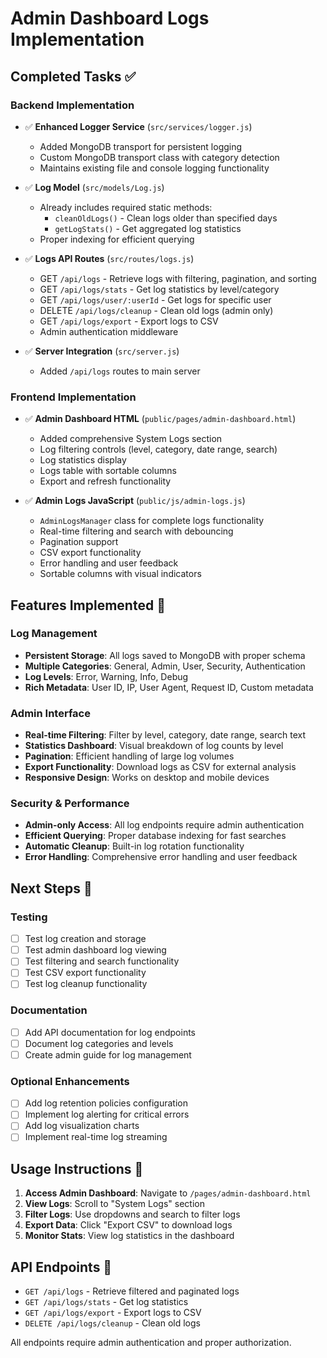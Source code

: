# Admin Dashboard Logs Implementation

## Completed Tasks ✅

### Backend Implementation
- ✅ **Enhanced Logger Service** (`src/services/logger.js`)
  - Added MongoDB transport for persistent logging
  - Custom MongoDB transport class with category detection
  - Maintains existing file and console logging functionality

- ✅ **Log Model** (`src/models/Log.js`)
  - Already includes required static methods:
    - `cleanOldLogs()` - Clean logs older than specified days
    - `getLogStats()` - Get aggregated log statistics
  - Proper indexing for efficient querying

- ✅ **Logs API Routes** (`src/routes/logs.js`)
  - GET `/api/logs` - Retrieve logs with filtering, pagination, and sorting
  - GET `/api/logs/stats` - Get log statistics by level/category
  - GET `/api/logs/user/:userId` - Get logs for specific user
  - DELETE `/api/logs/cleanup` - Clean old logs (admin only)
  - GET `/api/logs/export` - Export logs to CSV
  - Admin authentication middleware

- ✅ **Server Integration** (`src/server.js`)
  - Added `/api/logs` routes to main server

### Frontend Implementation
- ✅ **Admin Dashboard HTML** (`public/pages/admin-dashboard.html`)
  - Added comprehensive System Logs section
  - Log filtering controls (level, category, date range, search)
  - Log statistics display
  - Logs table with sortable columns
  - Export and refresh functionality

- ✅ **Admin Logs JavaScript** (`public/js/admin-logs.js`)
  - `AdminLogsManager` class for complete logs functionality
  - Real-time filtering and search with debouncing
  - Pagination support
  - CSV export functionality
  - Error handling and user feedback
  - Sortable columns with visual indicators

## Features Implemented 🎯

### Log Management
- **Persistent Storage**: All logs saved to MongoDB with proper schema
- **Multiple Categories**: General, Admin, User, Security, Authentication
- **Log Levels**: Error, Warning, Info, Debug
- **Rich Metadata**: User ID, IP, User Agent, Request ID, Custom metadata

### Admin Interface
- **Real-time Filtering**: Filter by level, category, date range, search text
- **Statistics Dashboard**: Visual breakdown of log counts by level
- **Pagination**: Efficient handling of large log volumes
- **Export Functionality**: Download logs as CSV for external analysis
- **Responsive Design**: Works on desktop and mobile devices

### Security & Performance
- **Admin-only Access**: All log endpoints require admin authentication
- **Efficient Querying**: Proper database indexing for fast searches
- **Automatic Cleanup**: Built-in log rotation functionality
- **Error Handling**: Comprehensive error handling and user feedback

## Next Steps 🚀

### Testing
- [ ] Test log creation and storage
- [ ] Test admin dashboard log viewing
- [ ] Test filtering and search functionality
- [ ] Test CSV export functionality
- [ ] Test log cleanup functionality

### Documentation
- [ ] Add API documentation for log endpoints
- [ ] Document log categories and levels
- [ ] Create admin guide for log management

### Optional Enhancements
- [ ] Add log retention policies configuration
- [ ] Implement log alerting for critical errors
- [ ] Add log visualization charts
- [ ] Implement real-time log streaming

## Usage Instructions 📖

1. **Access Admin Dashboard**: Navigate to `/pages/admin-dashboard.html`
2. **View Logs**: Scroll to "System Logs" section
3. **Filter Logs**: Use dropdowns and search to filter logs
4. **Export Data**: Click "Export CSV" to download logs
5. **Monitor Stats**: View log statistics in the dashboard

## API Endpoints 📡

- `GET /api/logs` - Retrieve filtered and paginated logs
- `GET /api/logs/stats` - Get log statistics
- `GET /api/logs/export` - Export logs to CSV
- `DELETE /api/logs/cleanup` - Clean old logs

All endpoints require admin authentication and proper authorization.

